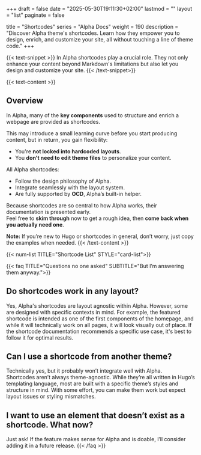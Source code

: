 +++
draft = false
date = "2025-05-30T19:11:30+02:00"
lastmod = ""
layout = "list"
paginate = false

title = "Shortcodes"
series = "Alpha Docs"
  weight = 190
description = "Discover Alpha theme's shortcodes. Learn how they empower you to design, enrich, and customize your site, all without touching a line of theme code."
+++

{{< text-snippet >}}
In Alpha shortcodes play a crucial role. They not only enhance your content beyond Markdown's limitations but also let you design and customize your site.
{{< /text-snippet>}}

{{< text-content >}}
## Overview
In Alpha, many of the **key components** used to structure and enrich a webpage are provided as shortcodes.

This may introduce a small learning curve before you start producing content, but in return, you gain flexibility:  
- You're **not locked into hardcoded layouts**.  
- You **don’t need to edit theme files** to personalize your content.  

All Alpha shortcodes:
- Follow the design philosophy of Alpha.
- Integrate seamlessly with the layout system.
- Are fully supported by **OCD**, Alpha’s built-in helper.

Because shortcodes are so central to how Alpha works, their documentation is presented early.  
Feel free to **skim through** now to get a rough idea, then **come back when you actually need one**.

**Note:** If you’re new to Hugo or shortcodes in general, don’t worry, just copy the examples when needed.
{{< /text-content >}}

{{< num-list TITLE="Shortcode List" STYLE="card-list">}}

{{< faq TITLE="Questions no one asked" SUBTITLE="But I’m answering them anyway.">}}
## Do shortcodes work in any layout?
Yes, Alpha's shortcodes are layout agnostic within Alpha. However, some are designed with specific contexts in mind. For example, the featured shortcode is intended as one of the first components of the homepage, and while it will technically work on all pages, it will look visually out of place.
If the shortcode documentation recommends a specific use case, it's best to follow it for optimal results.

## Can I use a shortcode from another theme?
Technically yes, but it probably won’t integrate well with Alpha.  
Shortcodes aren’t always theme-agnostic.  While they’re all written in Hugo’s templating language, most are built with a specific theme’s styles and structure in mind. With some effort, you can make them work but expect layout issues or styling mismatches.

## I want to use an element that doesn’t exist as a shortcode. What now?
Just ask! If the feature makes sense for Alpha and is doable, I’ll consider adding it in a future release.
{{< /faq >}}